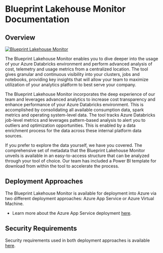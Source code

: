 # Blueprint Lakehouse Monitor Documentation


## Overview
[![Blueprint Lakehouse Monitor](https://img.youtube.com/vi/w_w6J2oqHpE/0.jpg)](https://www.youtube.com/watch?v=w_w6J2oqHpE&ab_channel=Blueprint)

The Blueprint Lakehouse Monitor enables you to dive deeper into the usage of your Azure Databricks environment and perform advanced analysis of cost, telemetry and usage metrics from a centralized location. The tool gives granular and continuous visibility into your clusters, jobs and notebooks, providing key insights that will allow your team to maximize utilization of your analytics platform to best serve your company.

The Blueprint Lakehouse Monitor incorporates the deep experience of our team and leverages advanced analytics to increase cost transparency and enhance performance of your Azure Databricks environment. This is accomplished by consolidating all available consumption data, spark metrics and operating system-level data. The tool tracks Azure Databricks job-level metrics and leverages pattern-based analysis to alert you to outliers and optimization opportunities. This is enabled by a data enrichment process for the data across these internal platform data sources.

If you prefer to explore the data yourself, we have you covered. The comprehensive set of metadata that the Blueprint Lakehouse Monitor unveils is available in an easy-to-access structure that can be analyzed through your tool of choice. Our team has included a Power BI template for download from within the tool to accelerate the process.

## Deployment Approaches
The Blueprint Lakehouse Monitor is available for deployment into Azure via two different deployment approaches: Azure App Service or Azure Virtual Machine.

* Learn more about the Azure App Service deployment [here](azure-app-service-deployment/azure-app-service-deployment.md).

## Security Requirements
Security requirements used in both deployment approaches is available [here](security-requirements.md).
